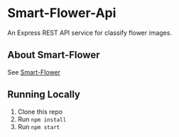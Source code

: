 # Smart-Flower-Api
An Express REST API service for classify flower images.
## About Smart-Flower
See [Smart-Flower](https://github.com/caron1211/smart-flower)

## Running Locally
1. Clone this repo
2. Run `npm install`
3. Run `npm start`
